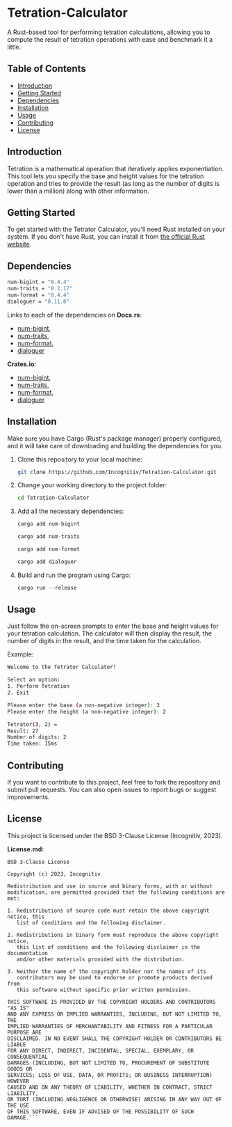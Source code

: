 # Tetration-Calculator
A Rust-based tool for performing tetration calculations, allowing you to compute the result of tetration operations with ease and benchmark it a little.

## Table of Contents

- [Introduction](#introduction)
- [Getting Started](#getting-started)
- [Dependencies](#dependencies)
- [Installation](#installation)
- [Usage](#usage)
- [Contributing](#contributing)
- [License](#license)

## Introduction

Tetration is a mathematical operation that iteratively applies exponentiation. This tool lets you specify the base and height values for the tetration operation and tries to provide the result (as long as the number of digits is lower than a million) along with other information.

## Getting Started

To get started with the Tetrator Calculator, you'll need Rust installed on your system. If you don't have Rust, you can install it from [the official Rust website](https://www.rust-lang.org/tools/install).


## Dependencies
  ```bash
  num-bigint = "0.4.4"
  num-traits = "0.2.17"
  num-format = "0.4.4"
  dialoguer = "0.11.0"
  ```

  Links to each of the dependencies on **Docs.rs**:
  
  - [num-bigint](https://docs.rs/num-bigint/latest/num_bigint/),   
  - [num-traits](https://docs.rs/num-traits/latest/num_traits/), 
  - [num-format](https://docs.rs/num-format/latest/num_format/),
  - [dialoguer](https://docs.rs/dialoguer/latest/dialoguer/)

  **Crates.io**:
  
  - [num-bigint](https://crates.io/crates/num_bigint),
  - [num-traits](https://crates.io/crates/num_traits),
  - [num-format](https://crates.io/crates/num_format),
  - [dialoguer](https://crates.io/crates/dialoguer)
  

## Installation

Make sure you have Cargo (Rust's package manager) properly configured, and it will take care of downloading and building the dependencies for you.
1. Clone this repository to your local machine:

   ```bash
   git clone https://github.com/Incognitiv/Tetration-Calculator.git
   ```

2. Change your working directory to the project folder:
   
   ```bash
   cd Tetration-Calculator
   ```

4. Add all the necessary dependencies:
   
   ```rust
   cargo add num-bigint
   ```
   ```rust
   cargo add num-traits
   ```
   ```rust
   cargo add num-format
   ```
   ```rust
   cargo add dialoguer
   ```

5. Build and run the program using Cargo:
   
   ```rust
   cargo run --release
   ```
   
## Usage

Just follow the on-screen prompts to enter the base and height values for your tetration calculation. The calculator will then display the result, the number of digits in the result, and the time taken for the calculation.

Example:
  ```bash
  Welcome to the Tetrator Calculator!

  Select an option:
  1. Perform Tetration
  2. Exit

  Please enter the base (a non-negative integer): 3
  Please enter the height (a non-negative integer): 2

  Tetrator(3, 2) =
  Result: 27
  Number of digits: 2
  Time taken: 15ms
  ```

## Contributing

If you want to contribute to this project, feel free to fork the repository and submit pull requests. You can also open issues to report bugs or suggest improvements.

## License

This project is licensed under the BSD 3-Clause License (Incognitiv, 2023).

**License.md:**

```plaintext
BSD 3-Clause License

Copyright (c) 2023, Incognitiv

Redistribution and use in source and binary forms, with or without
modification, are permitted provided that the following conditions are met:

1. Redistributions of source code must retain the above copyright notice, this
   list of conditions and the following disclaimer.

2. Redistributions in binary form must reproduce the above copyright notice,
   this list of conditions and the following disclaimer in the documentation
   and/or other materials provided with the distribution.

3. Neither the name of the copyright holder nor the names of its
   contributors may be used to endorse or promote products derived from
   this software without specific prior written permission.

THIS SOFTWARE IS PROVIDED BY THE COPYRIGHT HOLDERS AND CONTRIBUTORS "AS IS"
AND ANY EXPRESS OR IMPLIED WARRANTIES, INCLUDING, BUT NOT LIMITED TO, THE
IMPLIED WARRANTIES OF MERCHANTABILITY AND FITNESS FOR A PARTICULAR PURPOSE ARE
DISCLAIMED. IN NO EVENT SHALL THE COPYRIGHT HOLDER OR CONTRIBUTORS BE LIABLE
FOR ANY DIRECT, INDIRECT, INCIDENTAL, SPECIAL, EXEMPLARY, OR CONSEQUENTIAL
DAMAGES (INCLUDING, BUT NOT LIMITED TO, PROCUREMENT OF SUBSTITUTE GOODS OR
SERVICES; LOSS OF USE, DATA, OR PROFITS; OR BUSINESS INTERRUPTION) HOWEVER
CAUSED AND ON ANY THEORY OF LIABILITY, WHETHER IN CONTRACT, STRICT LIABILITY,
OR TORT (INCLUDING NEGLIGENCE OR OTHERWISE) ARISING IN ANY WAY OUT OF THE USE
OF THIS SOFTWARE, EVEN IF ADVISED OF THE POSSIBILITY OF SUCH DAMAGE.```

